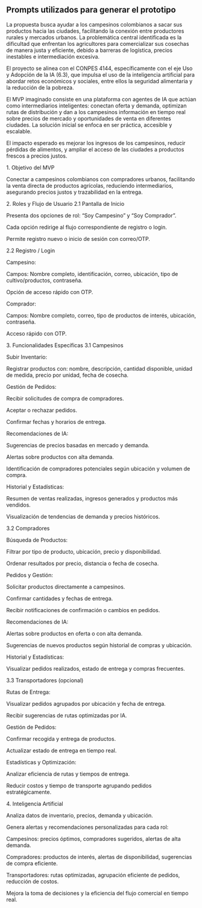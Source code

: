 ## Prompts utilizados para generar el prototipo

La propuesta busca ayudar a los campesinos colombianos a sacar sus productos hacia las ciudades, facilitando la conexión entre productores rurales y mercados urbanos. La problemática central identificada es la dificultad que enfrentan los agricultores para comercializar sus cosechas de manera justa y eficiente, debido a barreras de logística, precios inestables e intermediación excesiva.

El proyecto se alinea con el CONPES 4144, específicamente con el eje Uso y Adopción de la IA (6.3), que impulsa el uso de la inteligencia artificial para abordar retos económicos y sociales, entre ellos la seguridad alimentaria y la reducción de la pobreza.

El MVP imaginado consiste en una plataforma con agentes de IA que actúan como intermediarios inteligentes: conectan oferta y demanda, optimizan rutas de distribución y dan a los campesinos información en tiempo real sobre precios de mercado y oportunidades de venta en diferentes ciudades. La solución inicial se enfoca en ser práctica, accesible y escalable.

El impacto esperado es mejorar los ingresos de los campesinos, reducir pérdidas de alimentos, y ampliar el acceso de las ciudades a productos frescos a precios justos.

1.⁠ ⁠Objetivo del MVP

Conectar a campesinos colombianos con compradores urbanos, facilitando la venta directa de productos agrícolas, reduciendo intermediarios, asegurando precios justos y trazabilidad en la entrega.

2.⁠ ⁠Roles y Flujo de Usuario
2.1 Pantalla de Inicio

Presenta dos opciones de rol: “Soy Campesino” y “Soy Comprador”.

Cada opción redirige al flujo correspondiente de registro o login.

Permite registro nuevo o inicio de sesión con correo/OTP.

2.2 Registro / Login

Campesino:

Campos: Nombre completo, identificación, correo, ubicación, tipo de cultivo/productos, contraseña.

Opción de acceso rápido con OTP.

Comprador:

Campos: Nombre completo, correo, tipo de productos de interés, ubicación, contraseña.

Acceso rápido con OTP.

3.⁠ ⁠Funcionalidades Específicas
3.1 Campesinos

Subir Inventario:

Registrar productos con: nombre, descripción, cantidad disponible, unidad de medida, precio por unidad, fecha de cosecha.

Gestión de Pedidos:

Recibir solicitudes de compra de compradores.

Aceptar o rechazar pedidos.

Confirmar fechas y horarios de entrega.

Recomendaciones de IA:

Sugerencias de precios basadas en mercado y demanda.

Alertas sobre productos con alta demanda.

Identificación de compradores potenciales según ubicación y volumen de compra.

Historial y Estadísticas:

Resumen de ventas realizadas, ingresos generados y productos más vendidos.

Visualización de tendencias de demanda y precios históricos.

3.2 Compradores

Búsqueda de Productos:

Filtrar por tipo de producto, ubicación, precio y disponibilidad.

Ordenar resultados por precio, distancia o fecha de cosecha.

Pedidos y Gestión:

Solicitar productos directamente a campesinos.

Confirmar cantidades y fechas de entrega.

Recibir notificaciones de confirmación o cambios en pedidos.

Recomendaciones de IA:

Alertas sobre productos en oferta o con alta demanda.

Sugerencias de nuevos productos según historial de compras y ubicación.

Historial y Estadísticas:

Visualizar pedidos realizados, estado de entrega y compras frecuentes.

3.3 Transportadores (opcional)

Rutas de Entrega:

Visualizar pedidos agrupados por ubicación y fecha de entrega.

Recibir sugerencias de rutas optimizadas por IA.

Gestión de Pedidos:

Confirmar recogida y entrega de productos.

Actualizar estado de entrega en tiempo real.

Estadísticas y Optimización:

Analizar eficiencia de rutas y tiempos de entrega.

Reducir costos y tiempo de transporte agrupando pedidos estratégicamente.

4.⁠ ⁠Inteligencia Artificial

Analiza datos de inventario, precios, demanda y ubicación.

Genera alertas y recomendaciones personalizadas para cada rol:

Campesinos: precios óptimos, compradores sugeridos, alertas de alta demanda.

Compradores: productos de interés, alertas de disponibilidad, sugerencias de compra eficiente.

Transportadores: rutas optimizadas, agrupación eficiente de pedidos, reducción de costos.

Mejora la toma de decisiones y la eficiencia del flujo comercial en tiempo real.